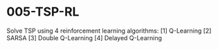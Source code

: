 # 005-TSP-RL
Solve TSP using 4 reinforcement learning algorithms:
[1] Q-Learning
[2] SARSA
[3] Double Q-Learning
[4] Delayed Q-Learning
